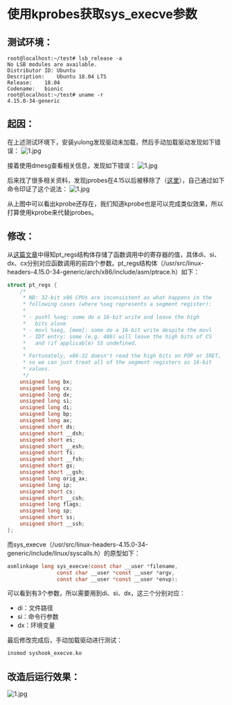 # 使用kprobes获取sys_execve参数
## 测试环境：
```
root@localhost:~/test# lsb_release -a
No LSB modules are available.
Distributor ID:	Ubuntu
Description:	Ubuntu 18.04 LTS
Release:	18.04
Codename:	bionic
root@localhost:~/test# uname -r
4.15.0-34-generic

```
## 起因：
在上述测试环境下，安装yulong发现驱动未加载，然后手动加载驱动发现如下错误：
![1.jpg](https://github.com/lovewinxp/kprobes_hook/blob/master/jpg/1.png)

接着使用dmesg查看相关信息，发现如下错误：
![1.jpg](https://github.com/lovewinxp/kprobes_hook/blob/master/jpg/2.png)

后来找了很多相关资料，发现jprobes在4.15以后被移除了（[这里](https://stackoverflow.com/questions/13438328/why-do-i-get-38-error-while-trying-to-insmod-a-kernel-module-probing-do-fork "这里")），自己通过如下命令印证了这个说法：
![1.jpg](https://github.com/lovewinxp/kprobes_hook/blob/master/jpg/3.png)

从上图中可以看出kprobe还存在，我们知道kprobe也是可以完成类似效果，所以打算使用kprobe来代替jprobes。

## 修改：
从[这篇文章](http://ssdxiao.github.io/linux/2015/12/10/kprobe-example.html "这篇文章")中得知pt_regs结构体存储了函数调用中的寄存器的值，具体di、si、dx、cx分别对应函数调用的前四个参数。pt_regs结构体（/usr/src/linux-headers-4.15.0-34-generic/arch/x86/include/asm/ptrace.h）如下：
```c
struct pt_regs {
	/*
	 * NB: 32-bit x86 CPUs are inconsistent as what happens in the
	 * following cases (where %seg represents a segment register):
	 *
	 * - pushl %seg: some do a 16-bit write and leave the high
	 *   bits alone
	 * - movl %seg, [mem]: some do a 16-bit write despite the movl
	 * - IDT entry: some (e.g. 486) will leave the high bits of CS
	 *   and (if applicable) SS undefined.
	 *
	 * Fortunately, x86-32 doesn't read the high bits on POP or IRET,
	 * so we can just treat all of the segment registers as 16-bit
	 * values.
	 */
	unsigned long bx;
	unsigned long cx;
	unsigned long dx;
	unsigned long si;
	unsigned long di;
	unsigned long bp;
	unsigned long ax;
	unsigned short ds;
	unsigned short __dsh;
	unsigned short es;
	unsigned short __esh;
	unsigned short fs;
	unsigned short __fsh;
	unsigned short gs;
	unsigned short __gsh;
	unsigned long orig_ax;
	unsigned long ip;
	unsigned short cs;
	unsigned short __csh;
	unsigned long flags;
	unsigned long sp;
	unsigned short ss;
	unsigned short __ssh;
};

```
而sys_execve（/usr/src/linux-headers-4.15.0-34-generic/include/linux/syscalls.h）的原型如下：
```c
asmlinkage long sys_execve(const char __user *filename,
                const char __user *const __user *argv,
                const char __user *const __user *envp);
```
可以看到有3个参数，所以需要用到di、si、dx，这三个分别对应：
- di：文件路径
- si：命令行参数
- dx：环境变量


最后修改完成后，手动加载驱动进行测试：
```bash
insmod syshook_execve.ko
```
## 改造后运行效果：
![1.jpg](https://github.com/lovewinxp/kprobes_hook/blob/master/jpg/4.png)
